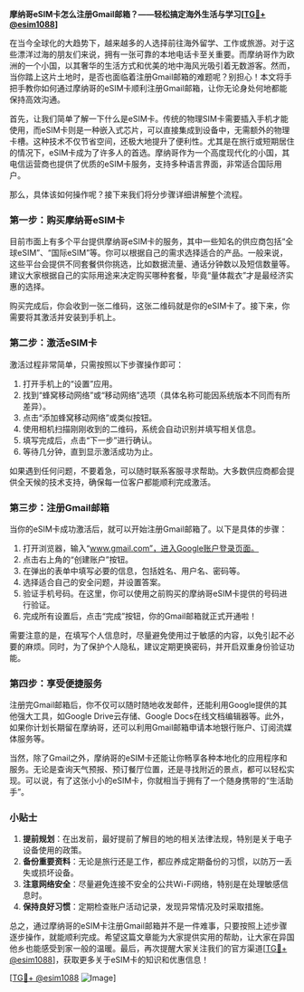 **摩纳哥eSIM卡怎么注册Gmail邮箱？——轻松搞定海外生活与学习[[TG💪+ @esim1088](https://t.me/s/esim1088)]**

在当今全球化的大趋势下，越来越多的人选择前往海外留学、工作或旅游。对于这些漂洋过海的朋友们来说，拥有一张可靠的本地电话卡至关重要。而摩纳哥作为欧洲的一个小国，以其奢华的生活方式和优美的地中海风光吸引着无数游客。然而，当你踏上这片土地时，是否也面临着注册Gmail邮箱的难题呢？别担心！本文将手把手教你如何通过摩纳哥的eSIM卡顺利注册Gmail邮箱，让你无论身处何地都能保持高效沟通。

首先，让我们简单了解一下什么是eSIM卡。传统的物理SIM卡需要插入手机才能使用，而eSIM卡则是一种嵌入式芯片，可以直接集成到设备中，无需额外的物理卡槽。这种技术不仅节省空间，还极大地提升了便利性。尤其是在旅行或短期居住的情况下，eSIM卡成为了许多人的首选。摩纳哥作为一个高度现代化的小国，其电信运营商也提供了优质的eSIM卡服务，支持多种语言界面，非常适合国际用户。

那么，具体该如何操作呢？接下来我们将分步骤详细讲解整个流程。

### 第一步：购买摩纳哥eSIM卡

目前市面上有多个平台提供摩纳哥eSIM卡的服务，其中一些知名的供应商包括“全球eSIM”、“国际eSIM”等。你可以根据自己的需求选择适合的产品。一般来说，这些平台会提供不同套餐供你挑选，比如数据流量、通话分钟数以及短信数量等。建议大家根据自己的实际用途来决定购买哪种套餐，毕竟“量体裁衣”才是最经济实惠的选择。

购买完成后，你会收到一张二维码，这张二维码就是你的eSIM卡了。接下来，你需要将其激活并安装到手机上。

### 第二步：激活eSIM卡

激活过程非常简单，只需按照以下步骤操作即可：

1. 打开手机上的“设置”应用。
2. 找到“蜂窝移动网络”或“移动网络”选项（具体名称可能因系统版本不同而有所差异）。
3. 点击“添加蜂窝移动网络”或类似按钮。
4. 使用相机扫描刚刚收到的二维码，系统会自动识别并填写相关信息。
5. 填写完成后，点击“下一步”进行确认。
6. 等待几分钟，直到显示激活成功为止。

如果遇到任何问题，不要着急，可以随时联系客服寻求帮助。大多数供应商都会提供全天候的技术支持，确保每一位客户都能顺利完成激活。

### 第三步：注册Gmail邮箱

当你的eSIM卡成功激活后，就可以开始注册Gmail邮箱了。以下是具体的步骤：

1. 打开浏览器，输入“www.gmail.com”，进入Google账户登录页面。
2. 点击右上角的“创建账户”按钮。
3. 在弹出的表单中填写必要的信息，包括姓名、用户名、密码等。
4. 选择适合自己的安全问题，并设置答案。
5. 验证手机号码。在这里，你可以使用之前购买的摩纳哥eSIM卡提供的号码进行验证。
6. 完成所有设置后，点击“完成”按钮，你的Gmail邮箱就正式开通啦！

需要注意的是，在填写个人信息时，尽量避免使用过于敏感的内容，以免引起不必要的麻烦。同时，为了保护个人隐私，建议定期更换密码，并开启双重身份验证功能。

### 第四步：享受便捷服务

注册完Gmail邮箱后，你不仅可以随时随地收发邮件，还能利用Google提供的其他强大工具，如Google Drive云存储、Google Docs在线文档编辑器等。此外，如果你计划长期留在摩纳哥，还可以利用Gmail邮箱申请本地银行账户、订阅流媒体服务等。

当然，除了Gmail之外，摩纳哥的eSIM卡还能让你畅享各种本地化的应用程序和服务。无论是查询天气预报、预订餐厅位置，还是寻找附近的景点，都可以轻松实现。可以说，有了这张小小的eSIM卡，你就相当于拥有了一个随身携带的“生活助手”。

### 小贴士

1. **提前规划**：在出发前，最好提前了解目的地的相关法律法规，特别是关于电子设备使用的政策。
2. **备份重要资料**：无论是旅行还是工作，都应养成定期备份的习惯，以防万一丢失或损坏设备。
3. **注意网络安全**：尽量避免连接不安全的公共Wi-Fi网络，特别是在处理敏感信息时。
4. **保持良好习惯**：定期检查账户活动记录，发现异常情况及时采取措施。

总之，通过摩纳哥的eSIM卡注册Gmail邮箱并不是一件难事，只要按照上述步骤逐步操作，就能顺利完成。希望这篇文章能为大家提供实用的帮助，让大家在异国他乡也能感受到家一般的温暖。最后，再次提醒大家关注我们的官方渠道[[TG💪+ @esim1088](https://t.me/s/esim1088)]，获取更多关于eSIM卡的知识和优惠信息！

[[TG💪+ @esim1088](https://t.me/s/esim1088) ![Image](https://i.postimg.cc/4NQfJmqS/Snipaste-2025-05-13-00-14-12.png)]